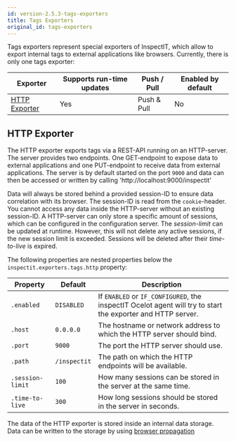 ```yaml
---
id: version-2.5.3-tags-exporters
title: Tags Exporters
original_id: tags-exporters
---
```


Tags exporters represent special exporters of InspectIT, which allow to export internal tags to external applications like browsers.
Currently, there is only one tags exporter:

| Exporter                        |Supports run-time updates| Push / Pull |Enabled by default|
|---------------------------------|---|-------------|---|
| [HTTP Exporter](#http-exporter) |Yes| Push & Pull |No|

## HTTP Exporter

The HTTP exporter exports tags via a REST-API running on an HTTP-server. The server provides two endpoints.
One GET-endpoint to expose data to external applications and one PUT-endpoint to receive data from external applications.
The server is by default started on the port `9000` and data can then be accessed or written by 
calling 'http://localhost:9000/inspectit'

Data will always be stored behind a provided session-ID to ensure data correlation with its browser. The session-ID is read from the `cookie`-header. You cannot access any data inside the HTTP-server without an existing session-ID.
A HTTP-server can only store a specific amount of sessions, which can be configured in the configuration server. The _session-limit_ can be updated at runtime. However, this will not delete any active sessions, if the new session limit is exceeded. Sessions will be deleted after their _time-to-live_ is expired.


The following properties are nested properties below the `inspectit.exporters.tags.http` property:

| Property         | Default      | Description
|------------------|--------------|---|
| `.enabled`       | `DISABLED`   |If `ENABLED` or `IF_CONFIGURED`, the inspectIT Ocelot agent will try to start the exporter and HTTP server.
| `.host`          | `0.0.0.0`    |The hostname or network address to which the HTTP server should bind.
| `.port`          | `9000`       |The port the HTTP server should use.
| `.path`          | `/inspectit` |The path on which the HTTP endpoints will be available.
| `.session-limit` | `100`        |How many sessions can be stored in the server at the same time.
| `.time-to-live`  | `300`        |How long sessions should be stored in the server in seconds.


The data of the HTTP exporter is stored inside an internal data storage. Data can be written to the storage
by using [browser propagation](../instrumentation/rules.md#data-propagation)

